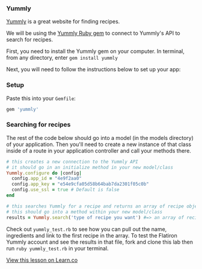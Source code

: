 

### Yummly

[Yummly](https://www.yummly.com/) is a great website for finding recipes.

We will be using the [Yummly Ruby gem](https://github.com/twmills/yummly) to connect to Yummly's API to search for recipes.

First, you need to install the Yummly gem on your computer. In terminal, from any directory, enter `gem install yummly`

Next, you will need to follow the instructions below to set up your app:

### Setup

Paste this into your `Gemfile`:
``` ruby
gem 'yummly'
```

### Searching for recipes

The rest of the code below should go into a model (in the models directory) of your application. Then you'll need to create a new instance of that class inside of a route in your application controller and call your methods there.

``` ruby
# this creates a new connection to the Yummly API
# it should go in an initialize method in your new model/class
Yummly.configure do |config|
  config.app_id = "4e9f2aa0"
  config.app_key = "e54e9cfa05d58b64bab7da2301f05c0b"
  config.use_ssl = true # Default is false
end

# this searches Yummly for a recipe and returns an array of recipe objects
# this should go into a method within your new model/class
results = Yummly.search('type of recipe you want') #=> an array of recipe results
```

Check out `yummly_test.rb` to see how you can pull out the name, ingredients and link to the first recipe in the array. To test the Flatiron Yummly account and see the results in that file, fork and clone this lab then run `ruby yummly_test.rb` in your terminal.


<a href='https://learn.co/lessons/hs-yummly-api' data-visibility='hidden'>View this lesson on Learn.co</a>

